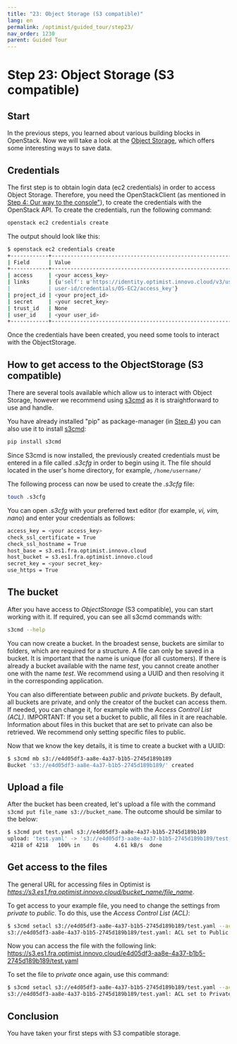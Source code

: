 ```yaml
---
title: "23: Object Storage (S3 compatible)"
lang: en
permalink: /optimist/guided_tour/step23/
nav_order: 1230
parent: Guided Tour
---
```


# Step 23: Object Storage (S3 compatible)

## Start

In the previous steps, you learned about various building blocks in OpenStack.
Now we will take a look at the [Object Storage](https://en.wikipedia.org/wiki/Object_storage), which offers some interesting ways to save data.

## Credentials

The first step is to obtain login data (ec2 credentials) in order to access Object Storage.
Therefore, you need the OpenStackClient (as mentioned in [Step 4: Our way to the console"](/optimist/guided_tour/step04/)), to create the credentials with the OpenStack API.
To create the credentials, run the following command:

```bash
openstack ec2 credentials create
```

The output should look like this:

```bash
$ openstack ec2 credentials create
+------------+-----------------------------------------------------------------+
| Field      | Value                                                           |
+------------+-----------------------------------------------------------------+
| access     | <your access_key>                                               |
| links      | {u'self': u'https://identity.optimist.innovo.cloud/v3/users/    |
|            | user-id/credentials/OS-EC2/access_key'}                         |
| project_id | <your project_id>                                               |
| secret     | <your secret_key>                                               |
| trust_id   | None                                                            |
| user_id    | <your user_id>                                                  |
+------------+-----------------------------------------------------------------+
```

Once the credentials have been created, you need some tools to interact with the ObjectStorage.

## How to get access to the ObjectStorage (S3 compatible)

There are several tools available which allow us to interact with Object Storage, however we recommend using [s3cmd](https://s3tools.org/s3cmd) as it is straightforward to use and handle.

You have already installed "pip" as package-manager (in [Step 4](/optimist/guided_tour/step04/)) you can also use it to install [s3cmd](https://s3tools.org/s3cmd):

```bash
pip install s3cmd
```

Since S3cmd is now installed, the previously created credentials must be entered in a file called *.s3cfg* in order to begin using it. The file should located in the user's home directory, for example, `/home/username/`

The following process can now be used to create the *.s3cfg* file:

```bash
touch .s3cfg
```

You can open *.s3cfg* with your preferred text editor (for example, *vi, vim, nano*) and enter your credentials as follows:

```bash
access_key = <your access_key>
check_ssl_certificate = True
check_ssl_hostname = True
host_base = s3.es1.fra.optimist.innovo.cloud
host_bucket = s3.es1.fra.optimist.innovo.cloud
secret_key = <your secret_key>
use_https = True
```

## The bucket

After you have access to *ObjectStorage* (S3 compatible), you can start working with it.
If required, you can see all s3cmd commands with:

```bash
s3cmd --help
```

You can now create a bucket. In the broadest sense, buckets are similar to folders, which are required for a structure.
A file can only be saved in a bucket. It is important that the name is unique (for all customers).
If there is already a bucket available with the name *test*, you cannot create another one with the name *test*.
We recommend using a UUID and then resolving it in the corresponding application.

You can also differentiate between *public* and *private* buckets.
By default, all buckets are private, and only the creator of the bucket can access them.
If needed, you can change it, for example with the *Access Control List (ACL)*.
IMPORTANT: If you set a bucket to public, all files in it are reachable. Information about files in this bucket that are set to private can also be retrieved. We recommend only setting specific files to public.

Now that we know the key details, it is time to create a bucket with a UUID:

```bash
$ s3cmd mb s3://e4d05df3-aa8e-4a37-b1b5-2745d189b189
Bucket 's3://e4d05df3-aa8e-4a37-b1b5-2745d189b189/' created
```

## Upload a file

After the bucket has been created, let's upload a file with the command `s3cmd put file_name s3://bucket_name`. The outcome should be similar to the below:

```bash
$ s3cmd put test.yaml s3://e4d05df3-aa8e-4a37-b1b5-2745d189b189
upload: 'test.yaml' -> 's3://e4d05df3-aa8e-4a37-b1b5-2745d189b189/test.yaml'  [1 of 1]
 4218 of 4218   100% in    0s     4.61 kB/s  done
```

## Get access to the files

The general URL for accessing files in Optimist is *<https://s3.es1.fra.optimist.innovo.cloud/bucket_name/file_name>*.

To get access to your example file, you need to change the settings from *private* to *public*.
To do this, use the *Access Control List (ACL)*:

```bash
$ s3cmd setacl s3://e4d05df3-aa8e-4a37-b1b5-2745d189b189/test.yaml --acl-public
s3://e4d05df3-aa8e-4a37-b1b5-2745d189b189/test.yaml: ACL set to Public  [1 of 1]
```

Now you can access the file with the following link:
<https://s3.es1.fra.optimist.innovo.cloud/e4d05df3-aa8e-4a37-b1b5-2745d189b189/test.yaml>

To set the file to *private* once again, use this command:

```bash
$ s3cmd setacl s3://e4d05df3-aa8e-4a37-b1b5-2745d189b189/test.yaml --acl-private
s3://e4d05df3-aa8e-4a37-b1b5-2745d189b189/test.yaml: ACL set to Private  [1 of 1]
```

## Conclusion

You have taken your first steps with S3 compatible storage.
